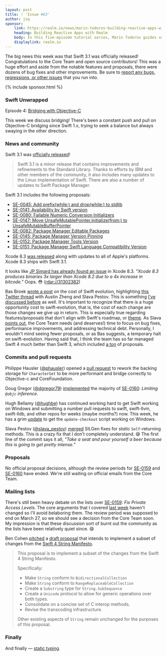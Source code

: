 ```yaml
---
layout: post
title: ! 'Issue #63'
author: jsq
sponsor:
    link: https://realm.io/news/marin-todorov-building-reactive-apps-with-realm-episode-1-swift-ios/
    heading: Building Reactive Apps with Realm
    body: In this five-episode tutorial series, Marin Todorov guides us on a sample app project in Swift to see how Realm facilitates building reactive Swift apps from the ground up.
    displaylink: realm.io
---
```


The big news this week was that Swift 3.1 was officially released! Congratulations to the Core Team and open source contributors! This was a huge effort and aside from the notable features and proposals, there were dozens of bug fixes and other improvements. Be sure to [report any bugs, regressions, or other issues](https://bugs.swift.org) that you run into.

<!--excerpt-->

{% include sponsor.html %}

### Swift Unwrapped

Episode 4: [Bridging with Objective-C](https://spec.fm/podcasts/swift-unwrapped/61852)

This week we discuss bridging! There's been a constant push and pull on Objective-C bridging since Swift 1.x, trying to seek a balance but always swaying in the other direction.

### News and community

Swift 3.1 was [officially released](https://swift.org/blog/swift-3-1-released/)!

> Swift 3.1 is a minor release that contains improvements and refinements to the Standard Library. Thanks to efforts by IBM and other members of the community, it also includes many updates to the Linux implementation of Swift. There are also a number of updates to Swift Package Manager.

Swift 3.1 includes the following proposals:

- [SE-0045: Add prefix(while:) and drop(while:) to stdlib](https://github.com/apple/swift-evolution/blob/master/proposals/0045-scan-takewhile-dropwhile.md)
- [SE-0141: Availability by Swift version](https://github.com/apple/swift-evolution/blob/master/proposals/0141-available-by-swift-version.md)
- [SE-0080: Failable Numeric Conversion Initializers](https://github.com/apple/swift-evolution/blob/master/proposals/0080-failable-numeric-initializers.md)
- [SE-0147: Move UnsafeMutablePointer.initialize(from:) to UnsafeMutableBufferPointer](https://github.com/apple/swift-evolution/blob/master/proposals/0147-move-unsafe-initialize-from.md)
- [SE-0082: Package Manager Editable Packages](https://github.com/apple/swift-evolution/blob/master/proposals/0082-swiftpm-package-edit.md)
- [SE-0145: Package Manager Version Pinning](https://github.com/apple/swift-evolution/blob/master/proposals/0145-package-manager-version-pinning.md)
- [SE-0152: Package Manager Tools Version](https://github.com/apple/swift-evolution/blob/master/proposals/0152-package-manager-tools-version.md)
- [SE-0151: Package Manager Swift Language Compatibility Version](https://github.com/apple/swift-evolution/blob/master/proposals/0151-package-manager-swift-language-compatibility-version.md)

Xcode 8.3 [was released](https://developer.apple.com/news/?id=03272017b) along with updates to all of Apple's platforms. Xcode 8.3 ships with Swift 3.1.

It looks like [JP Simard has already found an issue](https://twitter.com/simjp/status/846790346306576384) in Xcode 8.3. *"Xcode 8.3 produces binaries 3x larger than Xcode 8.2 due to a 4x increase in bitcode."* Oops. 😳 ([rdar://31302382](http://www.openradar.me/31302382))

Bas Broek [wrote a post](https://basthomas.github.io/swift-evolution-without-swift-evolution) on the cost of Swift evolution, highlighting [this Twitter thread](https://twitter.com/slava_pestov/status/845493232788160512) with Austin Zheng and Slava Pestov. This is something [I've discussed before](https://speakerdeck.com/jessesquires/140-proposals-in-30-minutes?slide=42) as well. It's important to recognize that there is a huge opportunity cost to swift-evolution, that is, the cost of each change are those changes we give up in return. This is especially true regarding features/proposals that don't align with Swift's roadmap, or [theme](https://oleb.net/blog/2017/03/swift-themed-releases/). As Slava [points out](https://twitter.com/slava_pestov/status/845543712956440577), the Core Team needs (and deserves!) time to focus on bug fixes, performance improvements, and addressing technical debt. Personally, I wouldn't mind seeing fewer proposals, or as Bas suggests, a temporary halt on swift-evolution. Having said that, I think the team has so far managed Swift 4 much better than Swift 3, which included [a ton](https://speakerdeck.com/jessesquires/140-proposals-in-30-minutes?slide=21) of proposals.

### Commits and pull requests

Philippe Hausler ([@phausler](https://github.com/phausler)) opened a [pull request](https://github.com/apple/swift/pull/8283) to rework the backing storage for `CharacterSet` to be more performant and bridge correctly to Objective-c and CoreFoundation.

Doug Gregor ([@dgregor79](https://twitter.com/dgregor79)) [implemented](https://github.com/apple/swift/pull/8379) the majority of  [SE-0160](https://github.com/apple/swift-evolution/blob/master/proposals/0160-objc-inference.md): *Limiting `@objc` inference*.

Hugh Bellamy ([@hughbe](https://github.com/hughbe)) has continued working hard to get Swift working on Windows and submitting a number pull requests to swift, swift-llvm, swift-lldb, and other repos for weeks (maybe months?) now. This week, he has a grim [update](https://github.com/apple/swift/pull/8426) to get the `update-checkout` script working on Windows.

Slava Pestov ([@slava_pestov](https://twitter.com/slava_pestov)) [merged](https://github.com/apple/swift/pull/8351) SILGen fixes for *static* `Self`-returning methods. This is a crazy fix that I don't completely understand. 😅 The first line of the commit says it all, *"Take a seat and pour yourself a beer because this is going to get pretty intense."*

### Proposals

No official proposal decisions, although the review periods for [SE-0159](https://github.com/apple/swift-evolution/blob/master/proposals/0159-fix-private-access-levels.md) and [SE-0160](https://github.com/apple/swift-evolution/blob/master/proposals/0160-objc-inference.md) have ended. We're still waiting on official emails from the Core Team.

### Mailing lists

There's still been heavy debate on the lists over [SE-0159](https://github.com/apple/swift-evolution/blob/master/proposals/0159-fix-private-access-levels.md): *Fix Private Access Levels*. The core arguments that I covered [last week](/issue-62/) haven't changed so I'll avoid belaboring them. The review period was supposed to end on March 27, so we should see a decision from the Core Team soon. My impression is that these discussion sort of burnt out the community as the lists have been relatively quiet since. 😄

Ben Cohen [pitched](https://lists.swift.org/pipermail/swift-evolution/Week-of-Mon-20170327/034652.html) a [draft proposal](https://github.com/airspeedswift/swift-evolution/blob/3a822c799011ace682712532cfabfe32e9203fbb/proposals/0161-StringRevision1.md) that intends to implement a subset of changes from the [Swift 4 String Manifesto](https://github.com/apple/swift/blob/master/docs/StringManifesto.md).

> This proposal is to implement a subset of the changes from the Swift 4 String Manifesto.
>
> Specifically:
>
> * Make `String` conform to `BidirectionalCollection`
> * Make `String` conform to `RangeReplaceableCollection`
> * Create a `Substring` type for `String.SubSequence`
> * Create a `Unicode` protocol to allow for generic operations over both types.
> * Consolidate on a concise set of C interop methods.
> * Revise the transcoding infrastructure.
>
> Other existing aspects of `String` remain unchanged for the purposes of this proposal.

### Finally

And finally &mdash; [static typing](https://twitter.com/jckarter/status/843658422788616196).
